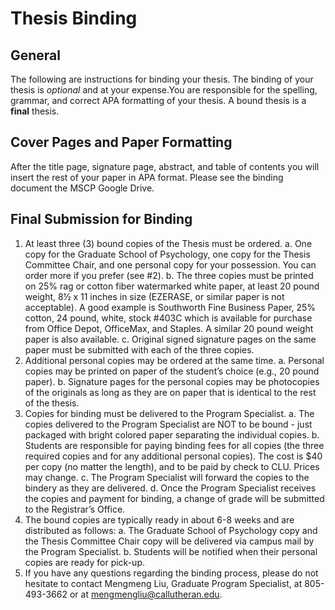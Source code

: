 # Thesis Binding


## General 

The following are instructions for binding your thesis.  The binding of your thesis is _optional_ and at your expense.You are responsible for the spelling, grammar, and correct APA formatting of your thesis. A bound thesis is a **final** thesis.  

## Cover Pages and Paper Formatting

After the title page, signature page, abstract, and table of contents you will insert the rest of your paper in APA format.  Please see the binding document the MSCP Google Drive.

## Final Submission for Binding

1.	At least three (3) bound copies of the Thesis must be ordered.
a.	One copy for the Graduate School of Psychology, one copy for the Thesis Committee Chair, and one personal copy for your possession. You can order more if you prefer (see #2). 
b.	The three copies must be printed on 25% rag or cotton fiber watermarked white paper, at least 20 pound weight, 8½ x 11 inches in size (EZERASE, or similar paper is not acceptable). A good example is Southworth Fine Business Paper, 25% cotton, 24 pound, white, stock #403C which is available for purchase from Office Depot, OfficeMax, and Staples. A similar 20 pound weight paper is also available. 
c.	Original signed signature pages on the same paper must be submitted with each of the three copies.
2.	Additional personal copies may be ordered at the same time.
a.	Personal copies may be printed on paper of the student’s choice (e.g., 20 pound paper).
b.	Signature pages for the personal copies may be photocopies of the originals as long as they are on paper that is identical to the rest of the thesis.
3.	Copies for binding must be delivered to the Program Specialist. 
a.	The copies delivered to the Program Specialist are NOT to be bound - just packaged with bright colored paper separating the individual copies.
b.	Students are responsible for paying binding fees for all copies (the three required copies and for any additional personal copies). The cost is $40 per copy (no matter the length), and to be paid by check to CLU.  Prices may change.
c.	The Program Specialist will forward the copies to the bindery as they are delivered.
d.	Once the Program Specialist receives the copies and payment for binding, a change of grade will be submitted to the Registrar’s Office.
4.	The bound copies are typically ready in about 6-8 weeks and are distributed as follows:
a.	The Graduate School of Psychology copy and the Thesis Committee Chair copy will be delivered via campus mail by the Program Specialist.
b.	Students will be notified when their personal copies are ready for pick-up.
5.	If you have any questions regarding the binding process, please do not hesitate to contact Mengmeng Liu, Graduate Program Specialist, at 805-493-3662 or at mengmengliu@callutheran.edu.



